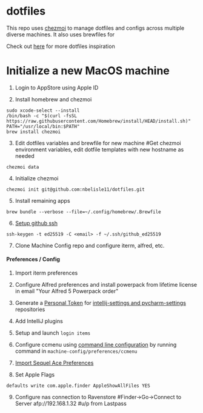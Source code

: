 # dotfiles
This repo uses [chezmoi](https://chezmoi.io/) to manage dotfiles and configs across multiple diverse machines. It also uses brewfiles for 

Check out [here](https://dotfiles.github.io/inspiration/) for more dotfiles inspiration

# Initialize a new MacOS machine
1. Login to AppStore using Apple ID

2. Install homebrew and chezmoi
```
sudo xcode-select --install
/bin/bash -c "$(curl -fsSL https://raw.githubusercontent.com/Homebrew/install/HEAD/install.sh)"
PATH="/usr/local/bin:$PATH"
brew install chezmoi
```

3. Edit dotfiles variables and brewfile for new machine
#Get chezmoi environment variables, edit dotfile templates with new hostname as needed
```
chezmoi data
```

4. Initialize chezmoi
```
chezmoi init git@github.com:nbelisle11/dotfiles.git
```

5. Install remaining apps
```
brew bundle --verbose --file=~/.config/homebrew/.Brewfile
```

6. [Setup github ssh](https://docs.github.com/en/authentication/connecting-to-github-with-ssh/generating-a-new-ssh-key-and-adding-it-to-the-ssh-agent)
```
ssh-keygen -t ed25519 -C <email> -f ~/.ssh/github_ed25519
```

7. Clone Machine Config repo and configure iterm, alfred, etc.

#### Preferences / Config

1. Import iterm preferences

2. Configure Alfred preferences and install powerpack from lifetime license in email "Your Alfred 5 Powerpack order"

3. Generate a [Personal Token](https://docs.github.com/en/authentication/keeping-your-account-and-data-secure/creating-a-personal-access-token) for [intellij-settings and pycharm-settings](https://github.com/settings/tokens) repositories

4. Add IntelliJ plugins

5. Setup and launch `login items`

6. Configure ccmenu using [command line configuration](https://ccmenu.org/) by running command in `machine-config/preferences/ccmenu`

7. [Import Sequel Ace Preferences](http://stackoverflow.com/a/37145386)

8. Set Apple Flags
```
defaults write com.apple.finder AppleShowAllFiles YES
```

9. Configure nas connection to Ravenstore
#Finder->Go->Connect to Server
afp://192.168.1.32
#u/p from Lastpass
